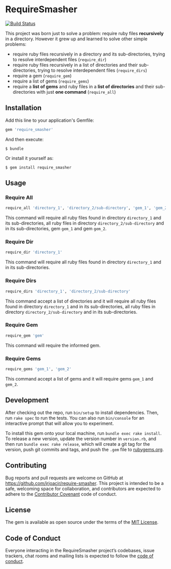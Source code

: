 # RequireSmasher
[![Build Status](https://travis-ci.com/jrjoacir/require-smasher.svg?branch=master)](https://travis-ci.com/jrjoacir/require-smasher)

This project was born just to solve a problem: require ruby files **recursively** in a directory. However it grew up and learned to solve other simple problems:

- require ruby files recursively in a directory and its sub-directories, trying to resolve interdependent files (`require_dir`)
- require ruby files recursively in a list of directories and their sub-directories, trying to resolve interdependent files (`require_dirs`)
- require a gem (`require_gem`)
- require a list of gems (`require_gems`)
- require a **list of gems** and ruby files in a **list of directories** and their sub-directories with just **one command** (`require_all`)

## Installation

Add this line to your application's Gemfile:

```ruby
gem 'require_smasher'
```

And then execute:

    $ bundle

Or install it yourself as:

    $ gem install require_smasher

## Usage

### Require All

```ruby
require_all 'directory_1', 'directory_2/sub-directory', 'gem_1', 'gem_2'
```
This command will require all ruby files found in directory `directory_1` and its sub-directories, all ruby files in directory `directory_2/sub-directory` and in its sub-directories, gem `gem_1` and gem `gem_2`.

### Require Dir

```ruby
require_dir 'directory_1'
```
This command will require all ruby files found in directory `directory_1` and in its sub-directories.

### Require Dirs

```ruby
require_dirs 'directory_1', 'directory_2/sub-directory'
```
This command accept a list of directories and it will require all ruby files found in directory `directory_1` and in its sub-directories, all ruby files in directory `directory_2/sub-directory` and in its sub-directories.

### Require Gem

```ruby
require_gem 'gem'
```
This command will require the informed gem.

### Require Gems

```ruby
require_gems 'gem_1', 'gem_2'
```
This command accept a list of gems and it will require gems `gem_1` and `gem_2`.

## Development

After checking out the repo, run `bin/setup` to install dependencies. Then, run `rake spec` to run the tests. You can also run `bin/console` for an interactive prompt that will allow you to experiment.

To install this gem onto your local machine, run `bundle exec rake install`. To release a new version, update the version number in `version.rb`, and then run `bundle exec rake release`, which will create a git tag for the version, push git commits and tags, and push the `.gem` file to [rubygems.org](https://rubygems.org).

## Contributing

Bug reports and pull requests are welcome on GitHub at https://github.com/jrjoacir/require-smasher. This project is intended to be a safe, welcoming space for collaboration, and contributors are expected to adhere to the [Contributor Covenant](http://contributor-covenant.org) code of conduct.

## License

The gem is available as open source under the terms of the [MIT License](http://opensource.org/licenses/MIT).

## Code of Conduct

Everyone interacting in the RequireSmasher project’s codebases, issue trackers, chat rooms and mailing lists is expected to follow the [code of conduct](https://github.com/[USERNAME]/require_smasher/blob/master/CODE_OF_CONDUCT.md).
